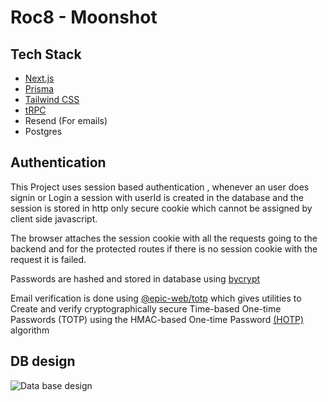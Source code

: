 # Roc8 - Moonshot

## Tech Stack

- [Next.js](https://nextjs.org)
- [Prisma](https://prisma.io)
- [Tailwind CSS](https://tailwindcss.com)
- [tRPC](https://trpc.io)
- Resend (For emails)
- Postgres

## Authentication

This Project uses session based authentication , whenever an user does signin or Login a
session with userId is created in the database and the session is stored in http only secure cookie which cannot be assigned by client side javascript.

The browser attaches the session cookie with all the requests going to the backend and for the protected routes if there is no session cookie with the request it is failed.

Passwords are hashed and stored in database using [bycrypt](https://www.npmjs.com/package/bcryptjs)

Email verification is done using [@epic-web/totp](https://github.com/epicweb-dev/totp) which gives utilities to Create and verify cryptographically secure Time-based One-time Passwords (TOTP) using the HMAC-based One-time Password [(HOTP)](https://www.ietf.org/rfc/rfc4226.txt) algorithm

## DB design
![Data base design](https://github.com/suryxks/ecomm-roc8/assets/71174744/c44b27e5-3b7e-4a44-ade5-c2384e22a968)
